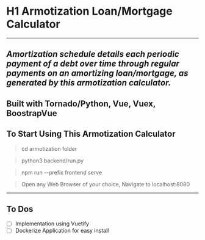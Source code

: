 # H1 Armotization Loan/Mortgage Calculator
---
*Amortization schedule details each periodic payment of a debt over time through regular payments on an amortizing loan/mortgage, as generated by this armotization calculator.*
---
**Built with Tornado/Python, Vue, Vuex, BoostrapVue**
---
## To Start Using This Armotization Calculator

> cd armotization folder

> python3 backend/run.py

> npm run --prefix frontend serve

> Open any Web Browser of your choice, Navigate to localhost:8080

---

## To Dos
- [ ] Implementation using Vuetify
- [ ] Dockerize Application for easy install
